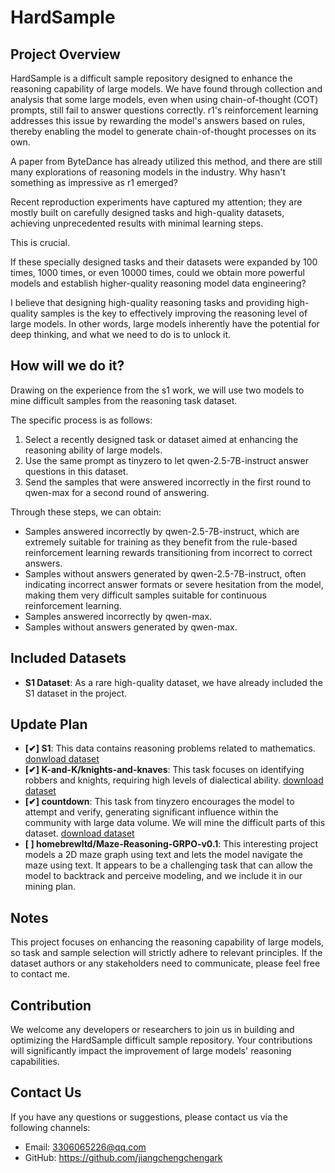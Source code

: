# HardSample

## Project Overview
HardSample is a difficult sample repository designed to enhance the reasoning capability of large models. We have found through collection and analysis that some large models, even when using chain-of-thought (COT) prompts, still fail to answer questions correctly. r1's reinforcement learning addresses this issue by rewarding the model's answers based on rules, thereby enabling the model to generate chain-of-thought processes on its own.

A paper from ByteDance has already utilized this method, and there are still many explorations of reasoning models in the industry. Why hasn't something as impressive as r1 emerged?

Recent reproduction experiments have captured my attention; they are mostly built on carefully designed tasks and high-quality datasets, achieving unprecedented results with minimal learning steps.

This is crucial.

If these specially designed tasks and their datasets were expanded by 100 times, 1000 times, or even 10000 times, could we obtain more powerful models and establish higher-quality reasoning model data engineering?

I believe that designing high-quality reasoning tasks and providing high-quality samples is the key to effectively improving the reasoning level of large models. In other words, large models inherently have the potential for deep thinking, and what we need to do is to unlock it.

## How will we do it?

Drawing on the experience from the s1 work, we will use two models to mine difficult samples from the reasoning task dataset.

The specific process is as follows:

1. Select a recently designed task or dataset aimed at enhancing the reasoning ability of large models.
2. Use the same prompt as tinyzero to let qwen-2.5-7B-instruct answer questions in this dataset.
3. Send the samples that were answered incorrectly in the first round to qwen-max for a second round of answering.

Through these steps, we can obtain:

- Samples answered incorrectly by qwen-2.5-7B-instruct, which are extremely suitable for training as they benefit from the rule-based reinforcement learning rewards transitioning from incorrect to correct answers.
- Samples without answers generated by qwen-2.5-7B-instruct, often indicating incorrect answer formats or severe hesitation from the model, making them very difficult samples suitable for continuous reinforcement learning.
- Samples answered incorrectly by qwen-max.
- Samples without answers generated by qwen-max.

## Included Datasets
- **S1 Dataset**: As a rare high-quality dataset, we have already included the S1 dataset in the project.

## Update Plan
- **[✔] S1**: This data contains reasoning problems related to mathematics.  [donwload dataset](https://www.alipan.com/s/dz3yRb3Beke)
- **[✔] K-and-K/knights-and-knaves**: This task focuses on identifying robbers and knights, requiring high levels of dialectical ability. [download dataset](https://www.alipan.com/s/kPMaGRKPM4T)
- **[✔] countdown**: This task from tinyzero encourages the model to attempt and verify, generating significant influence within the community with large data volume. We will mine the difficult parts of this dataset. [download dataset](https://www.alipan.com/s/J5qmmUfQHWz)
- **[ ] homebrewltd/Maze-Reasoning-GRPO-v0.1**: This interesting project models a 2D maze graph using text and lets the model navigate the maze using text. It appears to be a challenging task that can allow the model to backtrack and perceive modeling, and we  include it in our mining plan.

## Notes
This project focuses on enhancing the reasoning capability of large models, so task  and sample selection will strictly adhere to relevant principles. If the dataset authors or any stakeholders need to communicate, please feel free to contact me.

## Contribution
We welcome any developers or researchers to join us in building and optimizing the HardSample difficult sample repository. Your contributions will significantly impact the improvement of large models' reasoning capabilities.

## Contact Us
If you have any questions or suggestions, please contact us via the following channels:
- Email: 3306065226@qq.com
- GitHub: https://github.com/jiangchengchengark
